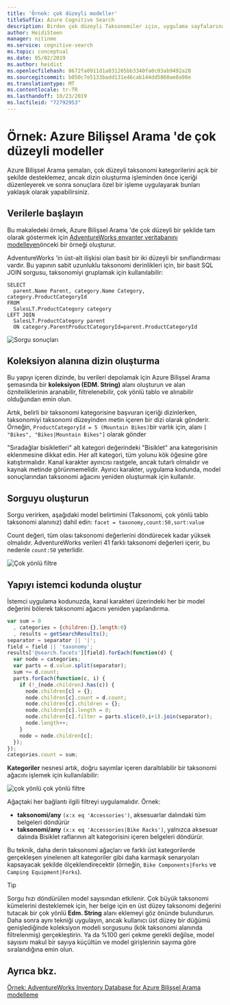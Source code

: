 ```yaml
---
title: 'Örnek: çok düzeyli modeller'
titleSuffix: Azure Cognitive Search
description: Birden çok düzeyli Taksonomiler için, uygulama sayfalarına dahil ettiğiniz iç içe geçmiş bir gezinti yapısı oluşturma hakkında bilgi edinin.
author: HeidiSteen
manager: nitinme
ms.service: cognitive-search
ms.topic: conceptual
ms.date: 05/02/2019
ms.author: heidist
ms.openlocfilehash: 8672fa0911d1a031205bb3340fa0c03ab9492a28
ms.sourcegitcommit: b050c7e5133badd131e46cab144dd5860ae8a98e
ms.translationtype: MT
ms.contentlocale: tr-TR
ms.lasthandoff: 10/23/2019
ms.locfileid: "72792953"
---
```

# <a name="example-multi-level-facets-in-azure-cognitive-search"></a>Örnek: Azure Bilişsel Arama 'de çok düzeyli modeller

Azure Bilişsel Arama şemaları, çok düzeyli taksonomi kategorilerini açık bir şekilde desteklemez, ancak dizin oluşturma işleminden önce içeriği düzenleyerek ve sonra sonuçlara özel bir işleme uygulayarak bunları yaklaşık olarak yapabilirsiniz. 

## <a name="start-with-the-data"></a>Verilerle başlayın

Bu makaledeki örnek, Azure Bilişsel Arama 'de çok düzeyli bir şekilde tam olarak göstermek için [AdventureWorks envanter veritabanını modelleyen](search-example-adventureworks-modeling.md)önceki bir örneği oluşturur.

AdventureWorks 'in üst-alt ilişkisi olan basit bir iki düzeyli bir sınıflandırması vardır. Bu yapının sabit uzunluklu taksonomi derinlikleri için, bir basit SQL JOIN sorgusu, taksonomiyi gruplamak için kullanılabilir:

```T-SQL
SELECT 
  parent.Name Parent, category.Name Category, category.ProductCategoryId
FROM 
  SalesLT.ProductCategory category
LEFT JOIN
  SalesLT.ProductCategory parent
  ON category.ParentProductCategoryId=parent.ProductCategoryId
```

  ![Sorgu sonuçları](./media/search-example-adventureworks/prod-query-results.png "Sorgu sonuçları")

## <a name="indexing-to-a-collection-field"></a>Koleksiyon alanına dizin oluşturma

Bu yapıyı içeren dizinde, bu verileri depolamak için Azure Bilişsel Arama şemasında bir **koleksiyon (EDM. String)** alanı oluşturun ve alan özniteliklerinin aranabilir, filtrelenebilir, çok yönlü tablo ve alınabilir olduğundan emin olun.

Artık, belirli bir taksonomi kategorisine başvuran içeriği dizinlerken, taksonomiyi taksonomi düzeyinden metin içeren bir dizi olarak gönderir. Örneğin, `ProductCategoryId = 5 (Mountain Bikes)`bir varlık için, alanı `[ "Bikes", "Bikes|Mountain Bikes"]` olarak gönder

"Sıradağlar bisikletleri" alt kategori değerindeki "Bisiklet" ana kategorisinin eklenmesine dikkat edin. Her alt kategori, tüm yolunu kök öğesine göre katıştırmalıdır. Kanal karakter ayırıcısı rastgele, ancak tutarlı olmalıdır ve kaynak metinde görünmemelidir. Ayırıcı karakter, uygulama kodunda, model sonuçlarından taksonomi ağacını yeniden oluşturmak için kullanılır.

## <a name="construct-the-query"></a>Sorguyu oluşturun

Sorgu verirken, aşağıdaki model belirtimini (Taksonomi, çok yönlü tablo taksonomi alanınız) dahil edin: `facet = taxonomy,count:50,sort:value`

Count değeri, tüm olası taksonomi değerlerini döndürecek kadar yüksek olmalıdır. AdventureWorks verileri 41 farklı taksonomi değerleri içerir, bu nedenle `count:50` yeterlidir.

  ![Çok yönlü filtre](./media/search-example-adventureworks/facet-filter.png "Çok yönlü filtre")

## <a name="build-the-structure-in-client-code"></a>Yapıyı istemci kodunda oluştur

İstemci uygulama kodunuzda, kanal karakteri üzerindeki her bir model değerini bölerek taksonomi ağacını yeniden yapılandırma.

```javascript
var sum = 0
  , categories = {children:{},length:0}
  , results = getSearchResults();
separator = separator || '|';
field = field || 'taxonomy';
results['@search.facets'][field].forEach(function(d) {
  var node = categories;
  var parts = d.value.split(separator);
  sum += d.count;
  parts.forEach(function(c, i) {
    if (!_(node.children).has(c)) {
      node.children[c] = {};
      node.children[c].count = d.count;
      node.children[c].children = {};
      node.children[c].length = 0;
      node.children[c].filter = parts.slice(0,i+1).join(separator);
      node.length++;
    }
    node = node.children[c];
  });
});
categories.count = sum;
```

**Kategoriler** nesnesi artık, doğru sayımlar içeren daraltılabilir bir taksonomi ağacını işlemek için kullanılabilir:

  ![çok yönlü çok yönlü filtre](./media/search-example-adventureworks/multi-level-facet.png "çok yönlü çok yönlü filtre")

 
Ağaçtaki her bağlantı ilgili filtreyi uygulamalıdır. Örnek:

+ **taksonomi/any** `(x:x eq 'Accessories')`, aksesuarlar dalındaki tüm belgeleri döndürür
+ **taksonomi/any** `(x:x eq 'Accessories|Bike Racks')`, yalnızca aksesuar dalında Bisiklet raflarının alt kategorisini içeren belgeleri döndürür.

Bu teknik, daha derin taksonomi ağaçları ve farklı üst kategorilerde gerçekleşen yinelenen alt kategoriler gibi daha karmaşık senaryoları kapsayacak şekilde ölçeklendirecektir (örneğin, `Bike Components|Forks` ve `Camping Equipment|Forks`).

> [!TIP]
> Sorgu hızı döndürülen model sayısından etkilenir. Çok büyük taksonomi kümelerini desteklemek için, her belge için en üst düzey taksonomi değerini tutacak bir çok yönlü **Edm. String** alanı eklemeyi göz önünde bulundurun. Daha sonra aynı tekniği uygulayın, ancak kullanıcı üst düzey bir düğümü genişlediğinde koleksiyon modeli sorgusunu (kök taksonomi alanında filtrelenmiş) gerçekleştirin. Ya da %100 geri çekme gerekli değilse, model sayısını makul bir sayıya küçültün ve model girişlerinin sayıma göre sıralandığına emin olun.

## <a name="see-also"></a>Ayrıca bkz.

[Örnek: AdventureWorks Inventory Database for Azure Bilişsel Arama modelleme](search-example-adventureworks-modeling.md)